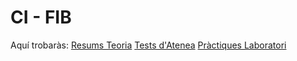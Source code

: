 # CI - FIB
Aquí trobaràs:
[Resums Teoria](https://github.com/hialvaro/CI-FIB/blob/master/README.md)
[Tests d'Atenea](https://github.com/hialvaro/CI-FIB/tree/master/tests-atenea)
[Pràctiques Laboratori](https://github.com/hialvaro/CI-FIB/tree/master/Practicas)
